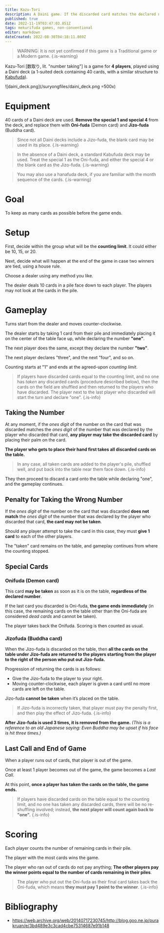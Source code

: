 ```yaml
---
title: Kazu-Tori
description: A Daini game. If the discarded card matches the declared number, you must grab it!
published: true
date: 2022-11-19T03:47:03.851Z
tags: mekurifuda games, non-conventional
editor: markdown
dateCreated: 2022-08-30T04:18:11.869Z
---
```


> WARNING: It is not yet confirmed if this game is a Traditional game or a Modern game.
{.is-warning}

Kazu-Tori [数取り, lit. "number taking"] is a game for **4 players**, played using a Daini deck (a 1-suited deck containing 40 cards, with a similar structure to [Kabufuda](/en/kabufuda)).

![daini_deck.png](/suryongfiles/daini_deck.png =500x)

# Equipment
40 cards of a Daini deck are used. **Remove the special 1 and special 4** from the deck, and replace them with **Oni-fuda** (Demon card) and **Jizo-fuda** (Buddha card).

> Since not all Daini decks include a Jizo-fuda, the blank card may be used in its place.
{.is-warning}

> In the absence of a Daini deck, a standard Kabufuda deck may be used. Treat the special 1 as the Oni-fuda, and either the special 4 or the blank card as the Jizo-fuda.
{.is-warning}

> You may also use a hanafuda deck, if you are familiar with the month sequence of the cards.
{.is-warning}

# Goal
To keep as many cards as possible before the game ends.

# Setup
First, decide within the group what will be the **counting limit**. It could either be 10, 15, or 20.

Next, decide what will happen at the end of the game in case two winners are tied, using a house rule.

Choose a dealer using any method you like.

The dealer deals 10 cards in a pile face down to each player. The players may not look at the cards in the pile.

# Gameplay

Turns start from the dealer and moves counter-clockwise.

The dealer starts by taking 1 card from their pile and immediately placing it on the center of the table face up, while declaring the number **"one"**.

The next player does the same, except they declare the number **"two"**.

The next player declares "three", and the next "four", and so on.

Counting starts at "1" and ends at the agreed-upon *counting limit*.

> If players have discarded cards equal to the counting limit, and no one has *taken* any discarded cards (procedure described below), then the cards on the field are shuffled and then returned to the players who have discarded. The player next to the last player who discarded will start the turn and declare "one".
{.is-info}

## Taking the Number

At any moment, if the *ones digit* of the number on the card that was discarded matches the *ones digit* of the number that was declared by the player who discarded that card, **any player may take the discarded card** by placing their palm on the card.

**The player who gets to place their hand first takes all discarded cards on the table.**

> In any case, all taken cards are added to the player's pile, shuffled well, and put back into the table near them face down. 
{.is-info}

They then proceed to discard a card onto the table while declaring "one", and the gameplay continues.

## Penalty for Taking the Wrong Number
If the *ones digit* of the number on the card that was discarded **does not match** the *ones digit* of the number that was declared by the player who discarded that card, **the card may not be taken**.

Should any player attempt to take the card in this case, they must **give 1 card** to each of the other players.

The "taken" card remains on the table, and gameplay continues from where the counting stopped.

## Special Cards
### Onifuda (Demon card)
This card **may be taken** as soon as it is on the table, **regardless of the declared number**. 

If the last card you discarded is Oni-fuda, **the game ends immediately** (in this case, the remaining cards on the table other than the Oni-fuda are considered *dead cards* and cannot be taken). 

The player takes back the Onifuda. Scoring is then counted as usual.

### Jizofuda (Buddha card)
When the Jizo-fuda is discarded on the table, then **all the cards on the table under Jizo-fuda are returned to the players starting from the player to the right of the person who put out Jizo-fuda.** 

Progression of returning the cards is as follows:
- Give the Jizo-fuda to the player to your right.
- Moving counter-clockwise, each player is given a card until no more cards are left on the table.

Jizo-fuda **cannot be taken** when it’s placed on the table.

> If Jizo-fuda is incorrectly taken, that player must pay the penalty first, and then play the effect of Jizo-fuda.
{.is-info}

**After Jizo-fuda is used 3 times, it is removed from the game.** *(This is a reference to an old Japanese saying: Even Buddha may be upset if his face is hit three times.)*

## Last Call and End of Game
When a player runs out of cards, that player is out of the game.

Once at least 1 player becomes out of the game, the game becomes a *Last Call*.

At this point, **once a player has taken the cards on the table, the game ends.**

> If players have discarded cards on the table equal to the counting limit, and no one has taken any discarded cards, there will be no re-shuffling involved; instead, **the next player will count again back to "one".**
{.is-info}

# Scoring
Each player counts the number of remaining cards in their pile.

The player with the most cards wins the game.

The player who ran out of cards do not pay anything; **The other players pay the winner points equal to the number of cards remaining in their piles**.

> The player who put out the Oni-fuda as their final card takes back the Oni-fuda, which means **they must pay 1 point to the winner**.
{.is-info}

# Bibliography
- https://web.archive.org/web/20140717230745/http://blog.goo.ne.jp/purakruan/e/3bd489e3c3cad4cbe75314687e91b148